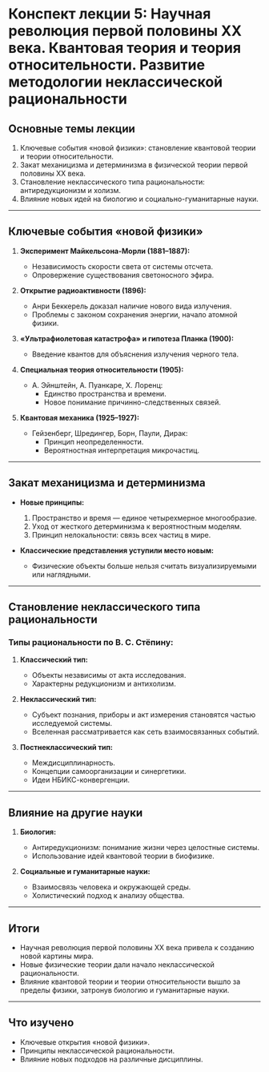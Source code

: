 
# Конспект лекции 5: **Научная революция первой половины XX века. Квантовая теория и теория относительности. Развитие методологии неклассической рациональности**

## Основные темы лекции

1. Ключевые события «новой физики»: становление квантовой теории и теории относительности.
2. Закат механицизма и детерминизма в физической теории первой половины XX века.
3. Становление неклассического типа рациональности: антиредукционизм и холизм.
4. Влияние новых идей на биологию и социально-гуманитарные науки.

---

## Ключевые события «новой физики»

1. **Эксперимент Майкельсона-Морли (1881–1887):**
   - Независимость скорости света от системы отсчета.
   - Опровержение существования светоносного эфира.

2. **Открытие радиоактивности (1896):**
   - Анри Беккерель доказал наличие нового вида излучения.
   - Проблемы с законом сохранения энергии, начало атомной физики.

3. **«Ультрафиолетовая катастрофа» и гипотеза Планка (1900):**
   - Введение квантов для объяснения излучения черного тела.

4. **Специальная теория относительности (1905):**
   - А. Эйнштейн, А. Пуанкаре, Х. Лоренц:
     - Единство пространства и времени.
     - Новое понимание причинно-следственных связей.

5. **Квантовая механика (1925–1927):**
   - Гейзенберг, Шредингер, Борн, Паули, Дирак:
     - Принцип неопределенности.
     - Вероятностная интерпретация микрочастиц.

---

## Закат механицизма и детерминизма

- **Новые принципы:**
  1. Пространство и время — единое четырехмерное многообразие.
  2. Уход от жесткого детерминизма к вероятностным моделям.
  3. Принцип нелокальности: связь всех частиц в мире.

- **Классические представления уступили место новым:**
  - Физические объекты больше нельзя считать визуализируемыми или наглядными.

---

## Становление неклассического типа рациональности

### Типы рациональности по В. С. Стёпину:
1. **Классический тип:**
   - Объекты независимы от акта исследования.
   - Характерны редукционизм и антихолизм.

2. **Неклассический тип:**
   - Субъект познания, приборы и акт измерения становятся частью исследуемой системы.
   - Вселенная рассматривается как сеть взаимосвязанных событий.

3. **Постнеклассический тип:**
   - Междисциплинарность.
   - Концепции самоорганизации и синергетики.
   - Идеи НБИКС-конвергенции.

---

## Влияние на другие науки

1. **Биология:**
   - Антиредукционизм: понимание жизни через целостные системы.
   - Использование идей квантовой теории в биофизике.

2. **Социальные и гуманитарные науки:**
   - Взаимосвязь человека и окружающей среды.
   - Холистический подход к анализу общества.

---

## Итоги

- Научная революция первой половины XX века привела к созданию новой картины мира.
- Новые физические теории дали начало неклассической рациональности.
- Влияние квантовой теории и теории относительности вышло за пределы физики, затронув биологию и гуманитарные науки.

---

## Что изучено

- Ключевые открытия «новой физики».
- Принципы неклассической рациональности.
- Влияние новых подходов на различные дисциплины.

